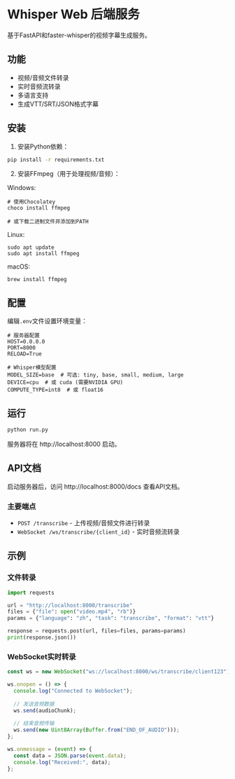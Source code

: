# Whisper Web 后端服务

基于FastAPI和faster-whisper的视频字幕生成服务。

## 功能

- 视频/音频文件转录
- 实时音频流转录
- 多语言支持
- 生成VTT/SRT/JSON格式字幕

## 安装

1. 安装Python依赖：

```bash
pip install -r requirements.txt
```

2. 安装FFmpeg（用于处理视频/音频）：

Windows:
```
# 使用Chocolatey
choco install ffmpeg

# 或下载二进制文件并添加到PATH
```

Linux:
```
sudo apt update
sudo apt install ffmpeg
```

macOS:
```
brew install ffmpeg
```

## 配置

编辑`.env`文件设置环境变量：

```
# 服务器配置
HOST=0.0.0.0
PORT=8000
RELOAD=True

# Whisper模型配置
MODEL_SIZE=base  # 可选: tiny, base, small, medium, large
DEVICE=cpu  # 或 cuda (需要NVIDIA GPU)
COMPUTE_TYPE=int8  # 或 float16
```

## 运行

```bash
python run.py
```

服务器将在 http://localhost:8000 启动。

## API文档

启动服务器后，访问 http://localhost:8000/docs 查看API文档。

### 主要端点

- `POST /transcribe` - 上传视频/音频文件进行转录
- `WebSocket /ws/transcribe/{client_id}` - 实时音频流转录

## 示例

### 文件转录

```python
import requests

url = "http://localhost:8000/transcribe"
files = {"file": open("video.mp4", "rb")}
params = {"language": "zh", "task": "transcribe", "format": "vtt"}

response = requests.post(url, files=files, params=params)
print(response.json())
```

### WebSocket实时转录

```javascript
const ws = new WebSocket("ws://localhost:8000/ws/transcribe/client123");

ws.onopen = () => {
  console.log("Connected to WebSocket");
  
  // 发送音频数据
  ws.send(audioChunk);
  
  // 结束音频传输
  ws.send(new Uint8Array(Buffer.from("END_OF_AUDIO")));
};

ws.onmessage = (event) => {
  const data = JSON.parse(event.data);
  console.log("Received:", data);
};
``` 